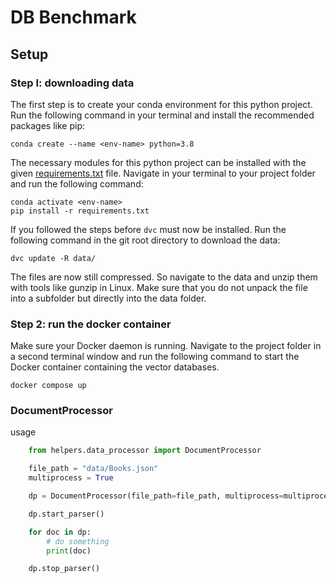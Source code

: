 # DB Benchmark

## Setup

### Step I: downloading data

The first step is to create your conda environment for this python project. Run the following command in your terminal and install the recommended packages like pip:
```shell
conda create --name <env-name> python=3.8
```

The necessary modules for this python project can be installed with the given [requirements.txt](requirements.txt) file. Navigate in your terminal to your project folder and run the following command:
```shell
conda activate <env-name>
pip install -r requirements.txt
```

If you followed the steps before `dvc` must now be installed. Run the following command in the git root directory to download the data:
```shell
dvc update -R data/
```
The files are now still compressed. So navigate to the data and unzip them with tools like gunzip in Linux. Make sure that you do not unpack the file into a subfolder but directly into the data folder.

### Step 2: run the docker container

Make sure your Docker daemon is running. Navigate to the project folder in a second terminal window and run the following command to start the Docker container containing the vector databases.
```shell
docker compose up
```

### DocumentProcessor

usage

```python
    from helpers.data_processor import DocumentProcessor

    file_path = "data/Books.json"
    multiprocess = True

    dp = DocumentProcessor(file_path=file_path, multiprocess=multiprocess)

    dp.start_parser()

    for doc in dp:
        # do something
        print(doc)

    dp.stop_parser()
```
